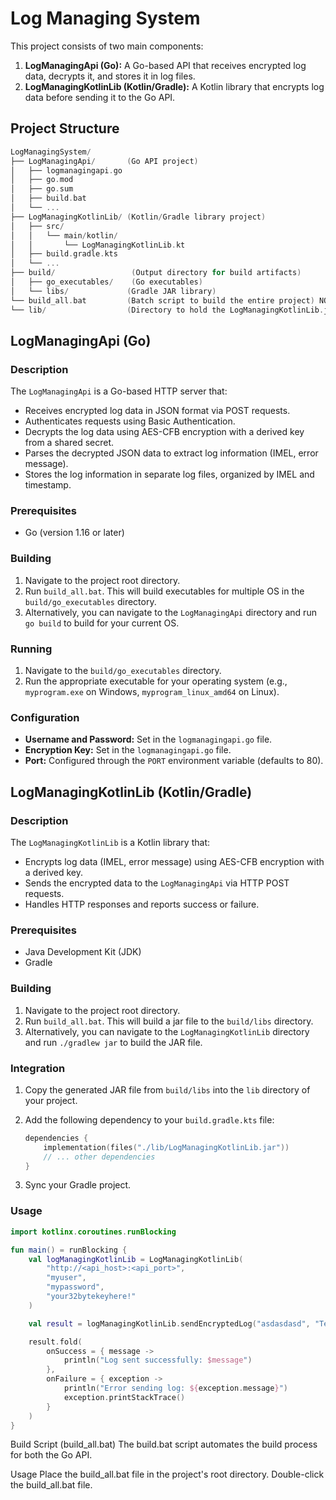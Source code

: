 # Log Managing System

This project consists of two main components:

1.  **LogManagingApi (Go):** A Go-based API that receives encrypted log data, decrypts it, and stores it in log files.
2.  **LogManagingKotlinLib (Kotlin/Gradle):** A Kotlin library that encrypts log data before sending it to the Go API.

## Project Structure
```kotlin
LogManagingSystem/
├── LogManagingApi/       (Go API project)
│   ├── logmanagingapi.go
│   ├── go.mod
│   ├── go.sum
│   ├── build.bat 
│   └── ...
├── LogManagingKotlinLib/ (Kotlin/Gradle library project)
│   ├── src/
│   │   └── main/kotlin/
│   │       └── LogManagingKotlinLib.kt
│   ├── build.gradle.kts
│   └── ...
├── build/                 (Output directory for build artifacts)
│   ├── go_executables/    (Go executables)
│   └── libs/             (Gradle JAR library)
└── build_all.bat         (Batch script to build the entire project) NOT YET
└── lib/                  (Directory to hold the LogManagingKotlinLib.jar)
```

## LogManagingApi (Go)

### Description

The `LogManagingApi` is a Go-based HTTP server that:

* Receives encrypted log data in JSON format via POST requests.
* Authenticates requests using Basic Authentication.
* Decrypts the log data using AES-CFB encryption with a derived key from a shared secret.
* Parses the decrypted JSON data to extract log information (IMEL, error message).
* Stores the log information in separate log files, organized by IMEL and timestamp.

### Prerequisites

* Go (version 1.16 or later)

### Building

1.  Navigate to the project root directory.
2.  Run `build_all.bat`. This will build executables for multiple OS in the `build/go_executables` directory.
3.  Alternatively, you can navigate to the `LogManagingApi` directory and run `go build` to build for your current OS.

### Running

1.  Navigate to the `build/go_executables` directory.
2.  Run the appropriate executable for your operating system (e.g., `myprogram.exe` on Windows, `myprogram_linux_amd64` on Linux).

### Configuration

* **Username and Password:** Set in the `logmanagingapi.go` file.
* **Encryption Key:** Set in the `logmanagingapi.go` file.
* **Port:** Configured through the `PORT` environment variable (defaults to 80).

## LogManagingKotlinLib (Kotlin/Gradle)

### Description

The `LogManagingKotlinLib` is a Kotlin library that:

* Encrypts log data (IMEL, error message) using AES-CFB encryption with a derived key.
* Sends the encrypted data to the `LogManagingApi` via HTTP POST requests.
* Handles HTTP responses and reports success or failure.

### Prerequisites

* Java Development Kit (JDK)
* Gradle

### Building

1.  Navigate to the project root directory.
2.  Run `build_all.bat`. This will build a jar file to the `build/libs` directory.
3.  Alternatively, you can navigate to the `LogManagingKotlinLib` directory and run `./gradlew jar` to build the JAR file.

### Integration

1.  Copy the generated JAR file from `build/libs` into the `lib` directory of your project.
2.  Add the following dependency to your `build.gradle.kts` file:

    ```kotlin
    dependencies {
        implementation(files("./lib/LogManagingKotlinLib.jar"))
        // ... other dependencies
    }
    ```

3.  Sync your Gradle project.

### Usage

```kotlin
import kotlinx.coroutines.runBlocking

fun main() = runBlocking {
    val logManagingKotlinLib = LogManagingKotlinLib(
        "http://<api_host>:<api_port>",
        "myuser",
        "mypassword",
        "your32bytekeyhere!"
    )

    val result = logManagingKotlinLib.sendEncryptedLog("asdasdasd", "TestLib")

    result.fold(
        onSuccess = { message ->
            println("Log sent successfully: $message")
        },
        onFailure = { exception ->
            println("Error sending log: ${exception.message}")
            exception.printStackTrace()
        }
    )
}
```
Build Script (build_all.bat)
The build.bat script automates the build process for both the Go API.

Usage
Place the build_all.bat file in the project's root directory.
Double-click the build_all.bat file.

